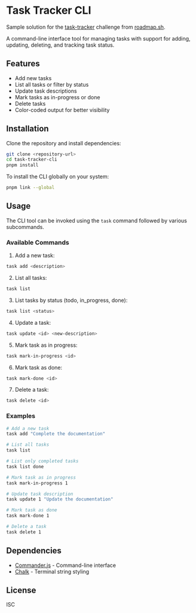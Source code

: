 # Task Tracker CLI

Sample solution for the [task-tracker](https://roadmap.sh/projects/task-tracker) challenge from [roadmap.sh](https://roadmap.sh/).

A command-line interface tool for managing tasks with support for adding, updating, deleting, and tracking task status.

## Features

- Add new tasks
- List all tasks or filter by status
- Update task descriptions
- Mark tasks as in-progress or done
- Delete tasks
- Color-coded output for better visibility

## Installation

Clone the repository and install dependencies:

```bash
git clone <repository-url>
cd task-tracker-cli
pnpm install
```

To install the CLI globally on your system:

```bash
pnpm link --global
```

## Usage

The CLI tool can be invoked using the `task` command followed by various subcommands.

### Available Commands

1. Add a new task:

```bash
task add <description>
```

2. List all tasks:

```bash
task list
```

3. List tasks by status (todo, in_progress, done):

```bash
task list <status>
```

4. Update a task:

```bash
task update <id> <new-description>
```

5. Mark task as in progress:

```bash
task mark-in-progress <id>
```

6. Mark task as done:

```bash
task mark-done <id>
```

7. Delete a task:

```bash
task delete <id>
```

### Examples

```bash
# Add a new task
task add "Complete the documentation"

# List all tasks
task list

# List only completed tasks
task list done

# Mark task as in progress
task mark-in-progress 1

# Update task description
task update 1 "Update the documentation"

# Mark task as done
task mark-done 1

# Delete a task
task delete 1
```

## Dependencies

- [Commander.js](https://github.com/tj/commander.js) - Command-line interface
- [Chalk](https://github.com/chalk/chalk) - Terminal string styling

## License

ISC
